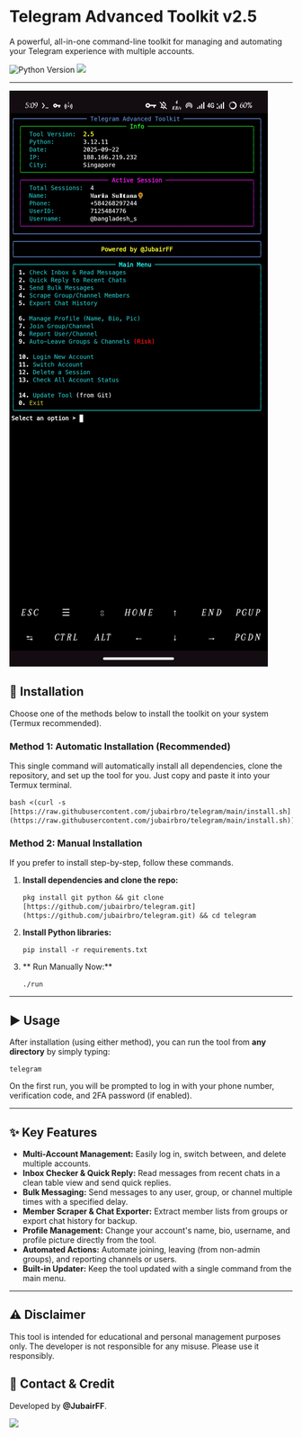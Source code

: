 # Telegram Advanced Toolkit v2.5

A powerful, all-in-one command-line toolkit for managing and automating your Telegram experience with multiple accounts.

![Python Version](https://img.shields.io/badge/Python-3.8+-brightgreen?style=for-the-badge&logo=python)
<a href="https://t.me/jubairff"><img src="https://img.shields.io/badge/Join-Telegram%20Channel-blue.svg?style=for-the-badge&logo=telegram"></a>

---

![Tool Screenshot](https://raw.githubusercontent.com/jubairbro/telegram/refs/heads/main/screenshot/Screenshot_20250922_170936.jpg)

## 🚀 Installation

Choose one of the methods below to install the toolkit on your system (Termux recommended).

### Method 1: Automatic Installation (Recommended)
This single command will automatically install all dependencies, clone the repository, and set up the tool for you. Just copy and paste it into your Termux terminal.

```termux
bash <(curl -s [https://raw.githubusercontent.com/jubairbro/telegram/main/install.sh](https://raw.githubusercontent.com/jubairbro/telegram/main/install.sh))
```

### Method 2: Manual Installation
If you prefer to install step-by-step, follow these commands.

1.  **Install dependencies and clone the repo:**
    ```termux
    pkg install git python && git clone [https://github.com/jubairbro/telegram.git](https://github.com/jubairbro/telegram.git) && cd telegram
    ```
2.  **Install Python libraries:**
    ```termux
    pip install -r requirements.txt
    ```
3. ** Run Manually Now:**
    ```termux
    ./run
    ```
    
---

## ▶️ Usage

After installation (using either method), you can run the tool from **any directory** by simply typing:
```termux
telegram
```
On the first run, you will be prompted to log in with your phone number, verification code, and 2FA password (if enabled).

---

## ✨ Key Features

* **Multi-Account Management:** Easily log in, switch between, and delete multiple accounts.
* **Inbox Checker & Quick Reply:** Read messages from recent chats in a clean table view and send quick replies.
* **Bulk Messaging:** Send messages to any user, group, or channel multiple times with a specified delay.
* **Member Scraper & Chat Exporter:** Extract member lists from groups or export chat history for backup.
* **Profile Management:** Change your account's name, bio, username, and profile picture directly from the tool.
* **Automated Actions:** Automate joining, leaving (from non-admin groups), and reporting channels or users.
* **Built-in Updater:** Keep the tool updated with a single command from the main menu.

---

## ⚠️ Disclaimer
This tool is intended for educational and personal management purposes only. The developer is not responsible for any misuse. Please use it responsibly.

## 👤 Contact & Credit
Developed by **@JubairFF**.

<a href="https://t.me/jubairff"><img src="https://img.shields.io/badge/Contact%20on-Telegram-blue.svg?style=flat-square&logo=telegram"></a>
